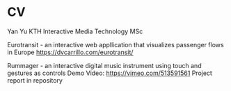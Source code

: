 # CV
Yan Yu
KTH Interactive Media Technology MSc

Eurotransit - an interactive web appllication that visualizes passenger flows in Europe
https://dvcarrillo.com/eurotransit/

Rummager - an interactive digital music instrument using touch and gestures as controls
Demo Video: https://vimeo.com/513591561
Project report in repository
